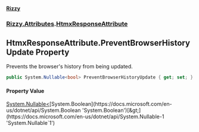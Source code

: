 #### [Rizzy](index.md 'index')
### [Rizzy.Attributes](Rizzy.Attributes.md 'Rizzy.Attributes').[HtmxResponseAttribute](Rizzy.Attributes.HtmxResponseAttribute.md 'Rizzy.Attributes.HtmxResponseAttribute')

## HtmxResponseAttribute.PreventBrowserHistoryUpdate Property

Prevents the browser's history from being updated.

```csharp
public System.Nullable<bool> PreventBrowserHistoryUpdate { get; set; }
```

#### Property Value
[System.Nullable&lt;](https://docs.microsoft.com/en-us/dotnet/api/System.Nullable-1 'System.Nullable`1')[System.Boolean](https://docs.microsoft.com/en-us/dotnet/api/System.Boolean 'System.Boolean')[&gt;](https://docs.microsoft.com/en-us/dotnet/api/System.Nullable-1 'System.Nullable`1')